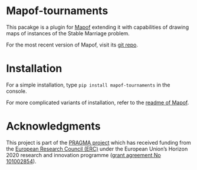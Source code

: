[//]: # ([![Tests]&#40;https://github.com/science-for-democracy/mapof-tournaments/actions/workflows/python-tests.yml/badge.svg&#41;]&#40;https://github.com/science-for-democracy/mapof-tournaments/actions/workflows/python-tests.yml&#41;)
[//]: # ([![codecov]&#40;https://codecov.io/gh/science-for-democracy/mapof-tournaments/graph/badge.svg?token=MB6YOJMFIS&#41;]&#40;https://codecov.io/gh/science-for-democracy/mapof-tournaments&#41;)

# Mapof-tournaments
This pacakge is a plugin for [Mapof](https://pypi.org/project/mapof/) extending
it with capabilities of drawing maps of instances of the Stable Marriage
problem.

For the most recent version of Mapof, visit its [git
repo](https://pypi.org/project/mapof/).

# Installation
For a simple installation, type
`pip install mapof-tournaments`
in the console.

For more complicated variants of installation, refer to the [readme of
Mapof](https://github.com/science-for-democracy/mapof).

# Acknowledgments

This project is part of the [PRAGMA project](https://home.agh.edu.pl/~pragma/)
which has received funding from the [European Research Council
(ERC)](https://home.agh.edu.pl/~pragma/) under the European Union’s Horizon 2020
research and innovation programme ([grant agreement No
101002854](https://erc.easme-web.eu/?p=101002854)).